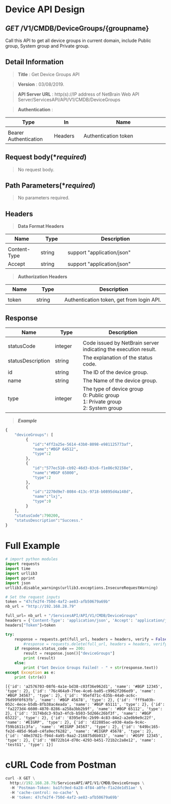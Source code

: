 
# Device API Design

## ***GET*** /V1/CMDB/DeviceGroups/{groupname}
Call this API to get all device groups in current domain, include Public group, System group and Private group.

## Detail Information

> **Title** : Get Device Groups API<br>

> **Version** : 03/08/2019.

> **API Server URL** : http(s)://IP address of NetBrain Web API Server/ServicesAPI/API/V1/CMDB/DeviceGroups

> **Authentication** : 

|**Type**|**In**|**Name**|
|------|------|------|
|<img width=100/>|<img width=100/>|<img width=500/>|
|Bearer Authentication| Headers | Authentication token | 

## Request body(****required***)

> No request body.

## Path Parameters(****required***)

> No parameters required.

## Headers

> **Data Format Headers**

|**Name**|**Type**|**Description**|
|------|------|------|
|<img width=100/>|<img width=100/>|<img width=500/>|
| Content-Type | string  | support "application/json" |
| Accept | string  | support "application/json" |

> **Authorization Headers**

|**Name**|**Type**|**Description**|
|------|------|------|
|<img width=100/>|<img width=100/>|<img width=500/>|
| token | string  | Authentication token, get from login API. |


## Response

|**Name**|**Type**|**Description**|
|------|------|------|
|<img width=100/>|<img width=100/>|<img width=500/>|
|statusCode| integer | Code issued by NetBrain server indicating the execution result.  |
|statusDescription| string | The explanation of the status code. |
|id| string | The ID of the device group. |
|name| string | The Name of the device group. |
|type | integer | The type of device group<br>0: Public group<br>1: Private group<br>2: System group|

> ***Example***



```python
{
    "deviceGroups": [
         {
            "id":"4ff2a25e-5614-43b0-8098-e981125773af",
            "name":"#BGP 64512",
            "type":2
         },
         {
            "id":"577ec510-cb92-46d3-83c6-f1e86c92158e",
            "name":"#BGP 65000",
            "type":2
         },
         {
            "id":"2270d9e7-8084-413c-9718-b0895d4a148d",
            "name":"lxj",
            "type":0
         }
    ],
    "statusCode":790200,
    "statusDescription":"Success."
}
```

# Full Example


```python
# import python modules 
import requests
import time
import urllib3
import pprint
import json
urllib3.disable_warnings(urllib3.exceptions.InsecureRequestWarning)

# Set the request inputs
token = "47cfe2f4-750d-4af2-ae83-afb50679a69b"
nb_url = "http://192.168.28.79"

full_url= nb_url + "/ServicesAPI/API/V1/CMDB/DeviceGroups"
headers = {'Content-Type': 'application/json', 'Accept': 'application/json'}
headers["Token"]=token

try:
    response = requests.get(full_url, headers = headers, verify = False)
        #response = requests.delete(full_url, headers = headers, verify = False)
    if response.status_code == 200:
        result = response.json()["deviceGroups"]
        print (result)
    else:
        print ("Get Device Groups Failed! - " + str(response.text))
except Exception as e:
    print (str(e))
```

    [{'id': 'a2576703-08f6-4a1e-bd38-c03f36e962d1', 'name': '#BGP 12345', 'type': 2}, {'id': '76c464a9-7fee-4ce6-ba05-c9962f206ed9', 'name': '#BGP 34567', 'type': 2}, {'id': '95efd71c-635b-44a0-ac6c-76d99f0f63fb', 'name': '#BGP 45678', 'type': 2}, {'id': 'fff9a03b-052c-4ece-b5db-8fb38ac4eada', 'name': '#BGP 65111', 'type': 2}, {'id': 'fa2273d4-6600-4870-8286-a258a3bb2b9f', 'name': '#BGP 65112', 'type': 2}, {'id': '3174bdc3-93a3-4fcb-b503-5d266c26bf3f', 'name': '#BGP 65222', 'type': 2}, {'id': '8395ef0c-2b99-4c83-84e2-a2e0b9e9c22f', 'name': '#EIGRP', 'type': 2}, {'id': 'd22885ac-e930-4ada-9c4c-f59b1611c3fa', 'name': '#EIGRP 34567', 'type': 2}, {'id': '649bc165-fe2d-485d-96a0-c4fa9ecf6282', 'name': '#EIGRP 45678', 'type': 2}, {'id': '40e37021-f94d-4a95-9aa2-216875d6b013', 'name': '#OSPF 12345', 'type': 2}, {'id': '08722b14-d70c-4293-b451-721b2c2a8e12', 'name': 'testG1', 'type': 1}]
    

# cURL Code from Postman


```python
curl -X GET \
  http://192.168.28.79/ServicesAPI/API/V1/CMDB/DeviceGroups \
  -H 'Postman-Token: ba1fc9ed-6a28-4f84-a0fe-f1a2de1d51ae' \
  -H 'cache-control: no-cache' \
  -H 'token: 47cfe2f4-750d-4af2-ae83-afb50679a69b'
```
